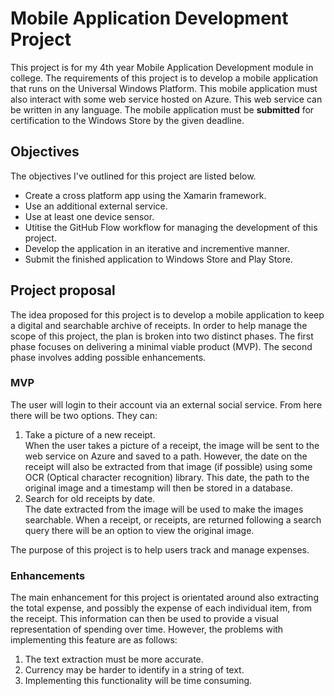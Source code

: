 # Mobile Application Development Project
This project is for my 4th year Mobile Application Development module in college. The requirements of this project is to develop a mobile application that runs on the Universal Windows Platform. This mobile application must also interact with some web service hosted on Azure. This web service can be written in any language. The mobile application must be **submitted** for certification to the Windows Store by the given deadline.

## Objectives
The objectives I've outlined for this project are listed below.
* Create a cross platform app using the Xamarin framework.
* Use an additional external service.
* Use at least one device sensor.
* Utitise the GitHub Flow workflow for managing the development of this project.
* Develop the application in an iterative and incrementive manner.
* Submit the finished application to Windows Store and Play Store.

## Project proposal
The idea proposed for this project is to develop a mobile application to keep a digital and searchable archive of receipts. In order to help manage the scope of this project, the plan is broken into two distinct phases. The first phase focuses on delivering a minimal viable product (MVP). The second phase involves adding possible enhancements.

### MVP
The user will login to their account via an external social service. From here there will be two options. They can:
1. Take a picture of a new receipt.  
When the user takes a picture of a receipt, the image will be sent to the web service on Azure and saved to a path. However, the date on the receipt will also be extracted from that image (if possible) using some OCR (Optical character recognition) library. This date, the path to the original image and a timestamp will then be stored in a database.
2. Search for old receipts by date.  
The date extracted from the image will be used to make the images searchable. When a receipt, or receipts, are returned following a search query there will be an option to view the original image.

The purpose of this project is to help users track and manage expenses.

### Enhancements
The main enhancement for this project is orientated around also extracting the total expense, and possibly the expense of each individual item, from the receipt. This information can then be used to provide a visual representation of spending over time. However, the problems with implementing this feature are as follows:
1. The text extraction must be more accurate.
2. Currency may be harder to identify in a string of text.
3. Implementing this functionality will be time consuming.